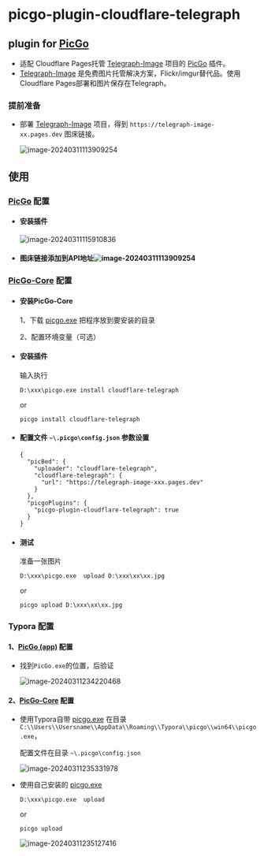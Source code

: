 # picgo-plugin-cloudflare-telegraph

## plugin for [PicGo](https://github.com/Molunerfinn/PicGo)

- 适配 Cloudflare Pages托管 [Telegraph-Image](https://github.com/cf-pages/Telegraph-Image)  项目的 [PicGo](https://github.com/Molunerfinn/PicGo) 插件。
-  [Telegraph-Image](https://github.com/cf-pages/Telegraph-Image) 是免费图片托管解决方案，Flickr/imgur替代品。使用Cloudflare Pages部署和图片保存在Telegraph。

### 提前准备

- 部署  [Telegraph-Image](https://github.com/cf-pages/Telegraph-Image)  项目，得到  `https://telegraph-image-xx.pages.dev` 图床链接。

  ![image-20240311113909254](https://telegraph-image-cpc.pages.dev/file/21687ad9ccdbe22b23a83.png)

## 使用

###  [PicGo](https://github.com/Molunerfinn/PicGo) 配置

- #### 安装插件

  ![image-20240311115910836](https://telegraph-image-cpc.pages.dev/file/588894320588b019732ae.png)

- #### 图床链接添加到API地址![image-20240311113909254](https://telegraph-image-8ev.pages.dev/file/9b3871ad967e10e80514f.png)

### [PicGo-Core](https://picgo.github.io/PicGo-Core-Doc/) 配置

- #### 安装PicGo-Core

  1、下载 [picgo.exe](https://github.com/typora/PicGo-cli/releases) 把程序放到要安装的目录

  2、配置环境变量（可选）

- #### 安装插件

   输入执行
  
  ```
  D:\xxx\picgo.exe install cloudflare-telegraph
  ```
  
  or
  
  ```
  picgo install cloudflare-telegraph
  ```

- #### 配置文件 `~\.picgo\config.json` 参数设置

   ```
   {
     "picBed": {
       "uploader": "cloudflare-telegraph",
       "cloudflare-telegraph": {
         "url": "https://telegraph-image-xxx.pages.dev"
       }
     },
     "picgoPlugins": {
       "picgo-plugin-cloudflare-telegraph": true
     }
   }
   ```


- #### 测试

  准备一张图片

  ```
  D:\xxx\picgo.exe  upload D:\xxx\xx\xx.jpg
  ```

  or

  ```
  picgo upload D:\xxx\xx\xx.jpg
  ```

### Typora 配置

#### 1、[PicGo (app)](https://github.com/Molunerfinn/PicGo) 配置

- 找到`PicGo.exe`的位置，后验证

  ![image-20240311234220468](https://telegraph-image-cpc.pages.dev/file/d93121c9757652cb9e094.png)

#### 2、[PicGo-Core](https://picgo.github.io/PicGo-Core-Doc/) 配置

- 使用Typora自带 [picgo.exe](https://github.com/typora/PicGo-cli/releases) 在目录`C:\\Users\\Usersname\\AppData\\Roaming\\Typora\\picgo\\win64\\picgo.exe`，

  配置文件在目录 `~\.picgo\config.json`

  ![image-20240311235331978](https://telegraph-image-cpc.pages.dev/file/7d51a5570783c3857bf05.png)

- 使用自己安装的 [picgo.exe](https://github.com/typora/PicGo-cli/releases)

  ```
  D:\xxx\picgo.exe  upload
  ```

    or

  ```
  picgo upload
  ```

  ![image-20240311235127416](https://telegraph-image-cpc.pages.dev/file/57c4bdf8101eae07b3210.png)





